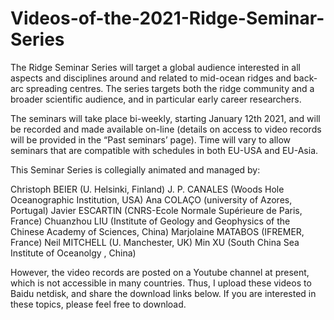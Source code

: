 # Videos-of-the-2021-Ridge-Seminar-Series
The Ridge Seminar Series will target a global audience interested in all aspects and disciplines around and related to mid-ocean ridges and back-arc spreading centres. The series targets both the ridge community and a broader scientific audience, and in particular early career researchers.

The seminars will take place bi-weekly, starting January 12th 2021, and will be recorded and made available on-line (details on access to video records will be provided in the “Past seminars’ page). Time will vary to allow seminars that are compatible with schedules in both EU-USA and EU-Asia.

This Seminar Series is collegially animated and managed by:

Christoph BEIER (U. Helsinki, Finland)
J. P. CANALES (Woods Hole Oceanographic Institution, USA)
Ana COLAÇO (university of Azores, Portugal)
Javier ESCARTIN (CNRS-Ecole Normale Supérieure de Paris, France)
Chuanzhou LIU (Institute of Geology and Geophysics of the Chinese Academy of Sciences, China)
Marjolaine MATABOS (IFREMER, France)
Neil MITCHELL (U. Manchester, UK)
Min XU (South China Sea Institute of Oceanolgy , China)

However, the video records are posted on a Youtube channel at present, which is not accessible in many countries. Thus, I upload these videos to Baidu netdisk, and share the download links below. If you are interested in these topics, please feel free to download.

